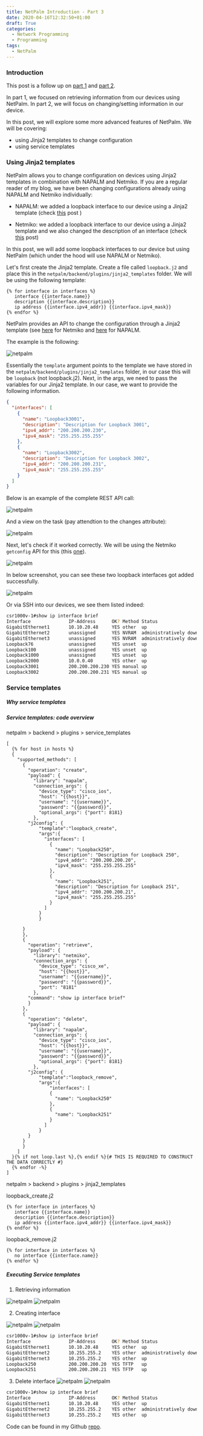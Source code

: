```yaml
---
title: NetPalm Introduction - Part 3
date: 2020-04-16T12:32:50+01:00
draft: True
categories:
  - Network Programming
  - Programming
tags:
  - NetPalm
---
```

### Introduction

This post is a follow up on [part 1](http://blog.wimwauters.com/networkprogrammability/2020-04-14_netpalm_introduction_part1/)  and [part 2](https://blog.wimwauters.com/networkprogrammability/2020-04-15_netpalm_introduction_part2/). 

In part 1, we focused on retrieving information from our devices using NetPalm. 
In part 2, we will focus on changing/setting information in our device.

In this post, we will explore some more advanced features of NetPalm. We will be covering:

- using Jinja2 templates to change configuration
- using service templates

### Using Jinja2 templates
NetPalm allows you to change configuration on devices using Jinja2 templates in combination with NAPALM and Netmiko. If you are a regular reader of my blog, we have been changing configurations already using NAPALM and Netmiko individually:

- NAPALM: we added a loopback interface to our device using a Jinja2 template (check [this](https://blog.wimwauters.com/networkprogrammability/2020-04-07_napalm_introduction_part2/) post )

- Netmiko: we added a loopback interface to our device using a Jinja2 template and we also changed the description of an interface (check [this](https://blog.wimwauters.com/networkprogrammability/2020-03-25-netmiko_introduction/) post)

In this post, we will add some loopback interfaces to our device but using NetPalm (which under the hood will use NAPALM or Netmiko).

Let's first create the Jinja2 template. Create a file called `loopback.j2` and place this in the `netpalm/backend/plugins/jinja2_templates` folder. We will be using the following template:

```jinja
{% for interface in interfaces %}
   interface {{interface.name}}
   description {{interface.description}}
   ip address {{interface.ipv4_addr}} {{interface.ipv4_mask}}
{% endfor %}
```
NetPalm provides an API to change the configuration through a Jinja2 template (see [here](https://documenter.getpostman.com/view/2391814/SzYbxcQx?version=latest#85056012-e546-41d7-b832-19e9285823f7) for Netmiko and [here](https://documenter.getpostman.com/view/2391814/SzYbxcQx?version=latest#44fdde62-c21c-417b-95d4-54fa2640d135) for NAPALM.

The example is the following:

![netpalm](/images/2020-04-17-1.png)

Essentially the `template` argument points to the template we have stored in the `netpalm/backend/plugins/jinja2_templates` folder, in our case this will be `loopback` (not loopback.j2). Next, in the args, we need to pass the variables for our Jinja2 template. In our case, we want to provide the following information.

``` json
{
  "interfaces": [
    {
      "name": "Loopback3001",
      "description": "Description for Loopback 3001",
      "ipv4_addr": "200.200.200.230",
      "ipv4_mask": "255.255.255.255"
    },
    {
      "name": "Loopback3002",
      "description": "Description for Loopback 3002",
      "ipv4_addr": "200.200.200.231",
      "ipv4_mask": "255.255.255.255"
    }
  ]
}
```
Below is an example of the complete REST API call:

![netpalm](/images/2020-04-17-2.png)

And a view on the task (pay attendtion to the changes attribute):

![netpalm](/images/2020-04-17-3.png)

Next, let's check if it worked correctly. We will be using the Netmiko `getconfig` API for this (this [one](https://documenter.getpostman.com/view/2391814/SzYbxcQx?version=latest#4d45bf0a-f408-47e0-8dba-c0b26529591c)).

![netpalm](/images/2020-04-17-4.png)

In below screenshot, you can see these two loopback interfaces got added successfully.

![netpalm](/images/2020-04-17-5.png)

Or via SSH into our devices, we see them listed indeed:

```bash
csr1000v-1#show ip interface brief
Interface              IP-Address      OK? Method Status                Protocol
GigabitEthernet1       10.10.20.48     YES other  up                    up
GigabitEthernet2       unassigned      YES NVRAM  administratively down down
GigabitEthernet3       unassigned      YES NVRAM  administratively down down
Loopback76             unassigned      YES unset  up                    up
Loopback100            unassigned      YES unset  up                    up
Loopback1000           unassigned      YES unset  up                    up
Loopback2000           10.0.0.40       YES other  up                    up
Loopback3001           200.200.200.230 YES manual up                    up
Loopback3002           200.200.200.231 YES manual up                    up
```

### Service templates

##### Why service templates


##### Service templates: code overview
netpalm > backend > plugins > service_templates
```jinja
[
  {% for host in hosts %}
  {
    "supported_methods": [
      {
        "operation": "create",
        "payload": {
          "library": "napalm",
          "connection_args": {
            "device_type": "cisco_ios",
            "host": "{{host}}",
            "username": "{{username}}",
            "password": "{{password}}",
            "optional_args": {"port": 8181}
          },
        "j2config": {
    	    "template":"loopback_create",
    	    "args":{
              "interfaces": [
                {
                  "name": "Loopback250",
                  "description": "Description for Loopback 250",
                  "ipv4_addr": "200.200.200.20",
                  "ipv4_mask": "255.255.255.255"
                },
                {
                  "name": "Loopback251",
                  "description": "Description for Loopback 251",
                  "ipv4_addr": "200.200.200.21",
                  "ipv4_mask": "255.255.255.255"
                }
              ]
            }
    	    }
        
      }
      },
      {
        "operation": "retrieve",
        "payload": {
          "library": "netmiko",
          "connection_args": {
            "device_type": "cisco_xe",
            "host": "{{host}}",
            "username": "{{username}}",
            "password": "{{password}}",
            "port": "8181"
          },
        "command": "show ip interface brief"
        }
      },
      {
        "operation": "delete",
        "payload": {
          "library": "napalm",
          "connection_args": {
            "device_type": "cisco_ios",
            "host": "{{host}}",
            "username": "{{username}}",
            "password": "{{password}}",
            "optional_args": {"port": 8181}
          },
        "j2config": {
    	    "template":"loopback_remove",
    	    "args":{
    		    "interfaces": [
                {
                  "name": "Loopback250"
                },
                {
                  "name": "Loopback251"
                }
              ]
    	    }
        }
      }
      }
    ]
  }{% if not loop.last %},{% endif %}{# THIS IS REQUIRED TO CONSTRUCT THE DATA CORRECTLY #}
  {% endfor -%}
]
```
netpalm > backend > plugins > jinja2_templates

loopback_create.j2
```jinja
{% for interface in interfaces %}
   interface {{interface.name}}
   description {{interface.description}}
   ip address {{interface.ipv4_addr}} {{interface.ipv4_mask}}
{% endfor %}
```

loopback_remove.j2
```jinja2
{% for interface in interfaces %}
   no interface {{interface.name}}
{% endfor %}
```
##### Executing Service templates

1) Retrieving information

![netpalm](/images/2020-04-17-6.png)
![netpalm](/images/2020-04-17-7.png)

2) Creating interface

![netpalm](/images/2020-04-17-8.png)
![netpalm](/images/2020-04-17-9.png)

```bash
csr1000v-1#show ip interface brief
Interface              IP-Address      OK? Method Status                Protocol
GigabitEthernet1       10.10.20.48     YES other  up                    up
GigabitEthernet2       10.255.255.2    YES other  administratively down down
GigabitEthernet3       10.255.255.2    YES other  up                    up
Loopback250            200.200.200.20  YES TFTP   up                    up
Loopback251            200.200.200.21  YES TFTP   up                    up
```
3) Delete interface
![netpalm](/images/2020-04-17-8.png)
![netpalm](/images/2020-04-17-9.png)

```bash
csr1000v-1#show ip interface brief
Interface              IP-Address      OK? Method Status                Protocol
GigabitEthernet1       10.10.20.48     YES other  up                    up
GigabitEthernet2       10.255.255.2    YES other  administratively down down
GigabitEthernet3       10.255.255.2    YES other  up                    up
```


Code can be found in my Github [repo](https://github.com/wiwa1978/blog-hugo-netlify-code/tree/master/Netpalm_Introduction).